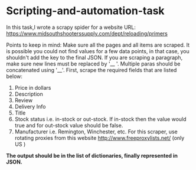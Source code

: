 # Scripting-and-automation-task
In this task,I wrote a scrapy spider  for a website URL:  https://www.midsouthshooterssupply.com/dept/reloading/primers

Points to keep in mind:
Make sure all the pages and all items are scraped.
It is possible you could not find values for a few data points, in that case, you shouldn't add the key to the final JSON.
If you are scraping a paragraph, make sure new lines must be replaced by '__ '. Multiple paras should be concatenated using '__'.
First, scrape the required fields that are listed below:
1. Price in dollars
2. Description
3. Review
4. Delivery Info
5. Title
6. Stock status i.e. in-stock or out-stock. If in-stock then the value would true and for out-stock value should be false.
7. Manufacturer i.e. Remington, Winchester, etc.
For this scraper, use rotating proxies from this website http://www.freeproxylists.net/ (only US )

**The output should be in the list of dictionaries, finally represented in JSON.**

